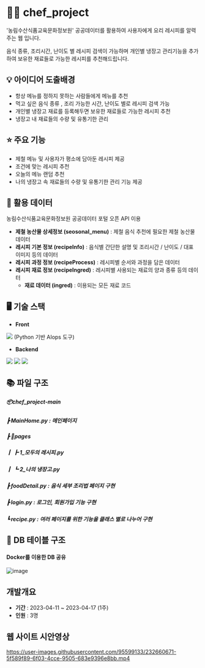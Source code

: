 # 👨‍🍳 chef_project

'농림수산식품교육문화정보원' 공공데이터를 활용하여 사용자에게 요리 레시피를 알력주는 웹 입니다. 

음식 종류, 조리시간, 난이도 별 레시피 검색이 가능하며 개인별 냉장고 관리기능을 추가하여 보유한 재료들로 가능한 레시피를 추천해드립니다.

## 💡 아이디어 도출배경
* 항상 메뉴를 정하지 못하는 사람들에게 메뉴를 추천
* 먹고 싶은 음식 종류 , 조리 가능한 시간, 난이도 별로 레시피 검색 가능
* 개인별 냉장고 재료를 등록해두면 보유한 재료들로 가능한 레시피 추천
* 냉장고 내 재료들의 수량 및 유통기한 관리

## ⭐ 주요 기능
* 제철 메뉴 및 사용자가 평소에 담아둔 레시피 제공
* 조건에 맞는 레시피 추천
* 오늘의 메뉴 랜덤 추천
* 나의 냉장고 속 재료들의 수량 및 유통기한 관리 기능 제공

## 🔎 활용 데이터
농림수산식품교육문화정보원 공공데이터 포털 오픈 API 이용 

  * __제철 농산물 상세정보 (seosonal_menu)__ : 제철 음식 추천에 필요한 제철 농산물 데이터
  * __레시피 기본 정보 (recipeInfo)__ : 음식별 간단한 설명 및 조리시간 / 난이도 / 대표 이미지 등의 데이터
  * __레시피 과정 정보 (recipeProcess)__ : 레시피별 순서와 과정을 담은 데이터
  * __레시피 재료 정보 (recipeIngred)__ : 레시피별 사용되는 재료의 양과 종류 등의 데이터
    * __재료 데이터 (ingred)__ : 이용되는 모든 재료 코드 

## 🖥 기술 스택
* __Front__

<img src="https://img.shields.io/badge/Streamlit-FF4B4B?style=for-the-badge&logo=Streamlit&logoColor=black"> (Python 기반 AIops 도구)

* __Backend__

<img src="https://img.shields.io/badge/Python-3776AB?style=for-the-badge&logo=Python&logoColor=white"> <img src="https://img.shields.io/badge/Docker-2496ED?style=for-the-badge&logo=Docker&logoColor=black"> <img src="https://img.shields.io/badge/MySQL-4479A1?style=for-the-badge&logo=MySQL&logoColor=black">

## 📚 파일 구조

##### 📦chef_project-main
 
#####  ┣ MainHome.py : 메인페이지
 
 #####  ┣ 📂pages
 
#####  ┃ ┣ 1_모두의 레시피.py 
 
#####  ┃ ┗ 2_나의 냉장고.py
#####  ┣ foodDetail.py : 음식 세부 조리법 페이지 구현
 
#####  ┣ login.py : 로그인, 회원가입 기능 구현
 
#####  ┗ recipe.py : 여러 페이지를 위한 기능을 클래스 별로 나누어 구현
 
 
 ## 📑 DB 테이블 구조
 
 #### Docker를 이용한 DB 공유
![image](https://user-images.githubusercontent.com/88521667/232651653-2ffee586-b89f-48f7-bca2-c5825a47a2f3.png)


## 개발개요
* __기간__ : 2023-04-11 ~ 2023-04-17 (1주)
* __인원__ : 3명


## 웹 사이트 시안영상
https://user-images.githubusercontent.com/95599133/232660671-5f589f89-6f03-4cce-9505-683e9396e8bb.mp4
